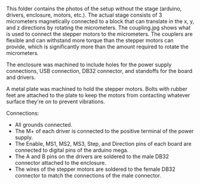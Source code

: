This folder contains the photos of the setup without the stage (arduino, drivers, enclosure, motors, etc.). The actual stage consists of 3 micrometers magnetically connected to a block that can translate in the x, y, and z directions by rotating the micrometers. The coupling.jpg shows what is used to connect the stepper motors to the micrometers. The couplers are flexible and can withstand more torque than the stepper motors can provide, which is significantly more than the amount required to rotate the micrometers.

The enclosure was machined to include holes for the power supply connections, USB connection, DB32 connector, and standoffs for the board and drivers.

A metal plate was machined to hold the stepper motors. Bolts with rubber feet are attached to the plate to keep the motors from contacting whatever surface they're on to prevent vibrations.

Connections:
- All grounds connected.
- The M+ of each driver is connected to the positive terminal of the power supply.
- The Enable, MS1, MS2, MS3, Step, and Direction pins of each board are connected to digital pins of the arduino mega.
- The A and B pins on the drivers are soldered to the male DB32 connector attached to the enclosure.
- The wires of the stepper motors are soldered to the female DB32 connector to match the connections of the male connector.
